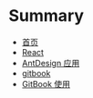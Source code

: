 # Summary


* [首页](README.md)
* [React]()
 * [AntDesign 应用](react/antdesign.md)
* [gitbook]()
 * [GitBook 使用](gitbook/README.md)
